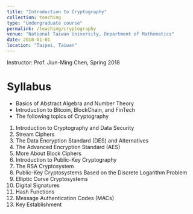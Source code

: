 ```yaml
---
title: "Introduction to Cryptography"
collection: teaching
type: "Undergraduate course"
permalink: /teaching/cryptography
venue: "National Taiwan University, Department of Mathematics"
date: 2018-01-01
location: "Taipei, Taiwan"
---
```


Instructor: Prof. Jiun-Ming Chen, Spring 2018

Syllabus
======
* Basics of Abstract Algebra and Number Theory
* Introduction to Bitcoin, BlockChain, and FinTech
* The following topics of Cryptography
1. Introduction to Cryptography and Data Security
2. Stream Ciphers
3. The Data Encryption Standard (DES) and Alternatives
4. The Advanced Encryption Standard (AES)
5. More About Block Ciphers
6. Introduction to Public-Key Cryptography
7. The RSA Cryptosystem
8. Public-Key Cryptosystems Based on the Discrete Logarithm Problem
9. Elliptic Curve Cryptosystems
10. Digital Signatures
11. Hash Functions
12. Message Authentication Codes (MACs)
13. Key Establishment 

